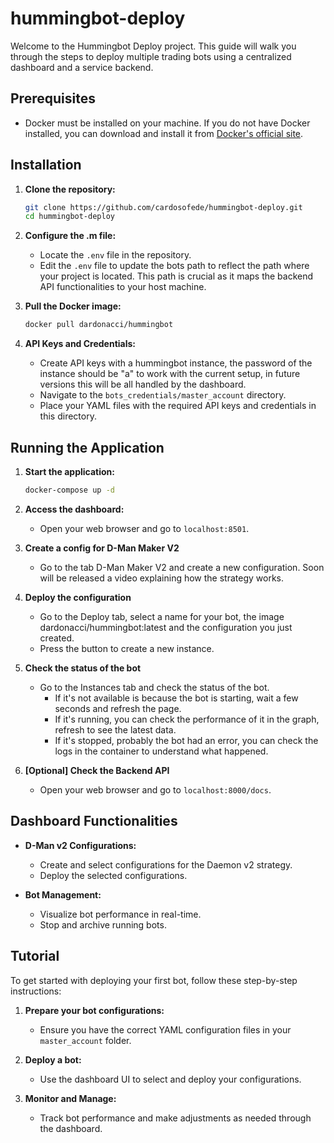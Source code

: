 # hummingbot-deploy

Welcome to the Hummingbot Deploy project. This guide will walk you through the steps to deploy multiple trading bots using a centralized dashboard and a service backend.

## Prerequisites

- Docker must be installed on your machine. If you do not have Docker installed, you can download and install it from [Docker's official site](https://www.docker.com/products/docker-desktop).

## Installation

1. **Clone the repository:**
   ```bash
   git clone https://github.com/cardosofede/hummingbot-deploy.git
   cd hummingbot-deploy
   ```

2. **Configure the .m file:**
   - Locate the `.env` file in the repository.
   - Edit the `.env` file to update the bots path to reflect the path where your project is located. This path is crucial as it maps the backend API functionalities to your host machine.

3. **Pull the Docker image:**
   ```bash
   docker pull dardonacci/hummingbot
   ```

4. **API Keys and Credentials:**
   - Create API keys with a hummingbot instance, the password of the instance should be "a" to work with the current setup, in future versions this will be all handled by the dashboard.
   - Navigate to the `bots_credentials/master_account` directory.
   - Place your YAML files with the required API keys and credentials in this directory.

## Running the Application

1. **Start the application:**
   ```bash
   docker-compose up -d
   ```

2. **Access the dashboard:**
   - Open your web browser and go to `localhost:8501`.

3. **Create a config for D-Man Maker V2**
   - Go to the tab D-Man Maker V2 and create a new configuration. Soon will be released a video explaining how the strategy works.

4. **Deploy the configuration**
   - Go to the Deploy tab, select a name for your bot, the image dardonacci/hummingbot:latest and the configuration you just created.
   - Press the button to create a new instance.

5. **Check the status of the bot**
   - Go to the Instances tab and check the status of the bot.
     - If it's not available is because the bot is starting, wait a few seconds and refresh the page.
     - If it's running, you can check the performance of it in the graph, refresh to see the latest data.
     - If it's stopped, probably the bot had an error, you can check the logs in the container to understand what happened.

5. **[Optional] Check the Backend API**
   -  Open your web browser and go to `localhost:8000/docs`.

## Dashboard Functionalities

- **D-Man v2 Configurations:**
  - Create and select configurations for the Daemon v2 strategy.
  - Deploy the selected configurations.

- **Bot Management:**
  - Visualize bot performance in real-time.
  - Stop and archive running bots.

## Tutorial

To get started with deploying your first bot, follow these step-by-step instructions:

1. **Prepare your bot configurations:**
   - Ensure you have the correct YAML configuration files in your `master_account` folder.

2. **Deploy a bot:**
   - Use the dashboard UI to select and deploy your configurations.

3. **Monitor and Manage:**
   - Track bot performance and make adjustments as needed through the dashboard.